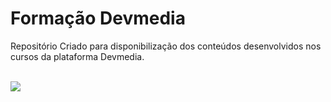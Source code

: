 # Formação Devmedia
Repositório Criado para disponibilização dos conteúdos desenvolvidos nos cursos da plataforma Devmedia.

</br>
<img src="https://github.com/k3n3dfelix/formacao-devmedia/blob/main/logo_devmedia.png"/>


